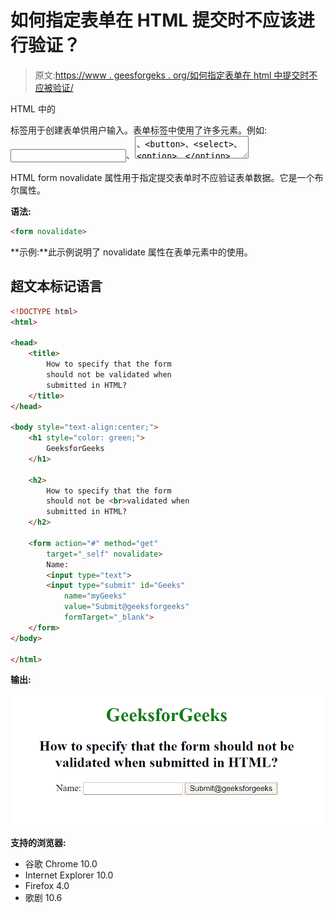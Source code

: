 # 如何指定表单在 HTML 提交时不应该进行验证？

> 原文:[https://www . geesforgeks . org/如何指定表单在 html 中提交时不应被验证/](https://www.geeksforgeeks.org/how-to-specify-that-the-form-should-not-be-validated-when-submitted-in-html/)

HTML 中的

<form>标签用于创建表单供用户输入。表单标签中使用了许多元素。例如:<input>、<textarea>、<button>、<select>、<option>、</option><optgroup>、<fieldset>、<label>。</label></fieldset></optgroup></select></button></textarea></form>

HTML form novalidate 属性用于指定提交表单时不应验证表单数据。它是一个布尔属性。

**语法:**

```html
<form novalidate>
```

**示例:**此示例说明了 novalidate 属性在表单元素中的使用。

## 超文本标记语言

```html
<!DOCTYPE html>
<html>

<head>
    <title>
        How to specify that the form
        should not be validated when
        submitted in HTML?
    </title>
</head>

<body style="text-align:center;">
    <h1 style="color: green;">
        GeeksforGeeks
    </h1>

    <h2>
        How to specify that the form
        should not be <br>validated when
        submitted in HTML?
    </h2>

    <form action="#" method="get" 
        target="_self" novalidate>
        Name:
        <input type="text">
        <input type="submit" id="Geeks" 
            name="myGeeks" 
            value="Submit@geeksforgeeks" 
            formTarget="_blank">
    </form>
</body>

</html>
```

**输出:**

![](img/4ad0a87061cbc5884b6c15fb28fdbe35.png)

**支持的浏览器:**

*   谷歌 Chrome 10.0
*   Internet Explorer 10.0
*   Firefox 4.0
*   歌剧 10.6